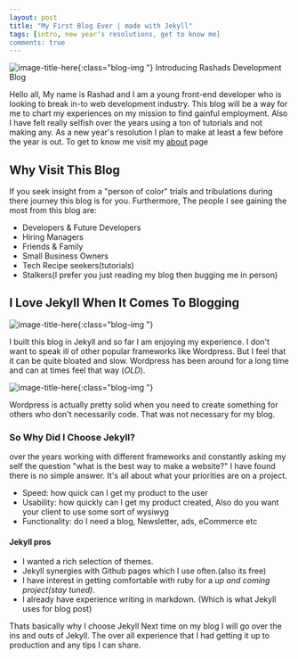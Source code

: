 ```yaml
---
layout: post
title: "My First Blog Ever | made with Jekyll"
tags: [intro, new year's resolutions, get to know me]
comments: true
---
```


![image-title-here](https://media.giphy.com/media/3o6MbeNmzImGT6YOgU/giphy.gif){:class="blog-img "}
Introducing Rashads Development Blog

Hello all, My name is Rashad and I am a young front-end developer who is looking to break in-to web development industry. This blog will be a way for me to chart my experiences on my mission to find gainful employment. Also I have felt really selfish over the years using a ton of tutorials and not making any. As a new year's resolution I plan to make at least a few before the year is out. To get to know me visit my [about](/about) page

## Why Visit This Blog

If you seek insight from a "person of color" trials and tribulations during there journey this blog is for you.
Furthermore, The people I see gaining the most from this blog are:

* Developers & Future Developers
* Hiring Managers
* Friends & Family
* Small Business Owners
* Tech Recipe seekers(tutorials)
* Stalkers(I prefer you just reading my blog then bugging me in person)

## I Love Jekyll When It Comes To Blogging

![image-title-here](/images/jekyll-logo.png){:class="blog-img "}

I built this blog in Jekyll and so far I am enjoying my experience. I don't want to speak ill of other popular frameworks like Wordpress. But I feel that it can be quite bloated and slow. Wordpress has been around for a long time and can at times feel that way (_OLD_).

![image-title-here](https://media.giphy.com/media/gyyYGORTJcNqw/giphy.gif){:class="blog-img "}

Wordpress is actually pretty solid when you need to create something for others who don't necessarily code. That was not necessary for my blog.

### So Why Did I Choose Jekyll?

over the years working with different frameworks and constantly asking my self the question "what is the best way to make a website?" I have found there is no simple answer. It's all about what your priorities are on a project.
* Speed: how quick can I get my product to the user
* Usability: how quickly can I get my product created, Also do you want your client to use some sort of wysiwyg
* Functionality: do I need a blog, Newsletter, ads, eCommerce etc

#### Jekyll pros

* I wanted a rich selection of themes.
* Jekyll synergies with Github pages which I use often.(also its free)
* I have interest in getting comfortable with ruby for a *up and coming project(stay tuned)*.
* I already have experience writing in markdown. (Which is what Jekyll uses for blog post)

Thats basically why I choose Jekyll Next time on my blog I will go over the ins and outs of Jekyll. The over all experience that I had getting it up to production and any tips I can share.
